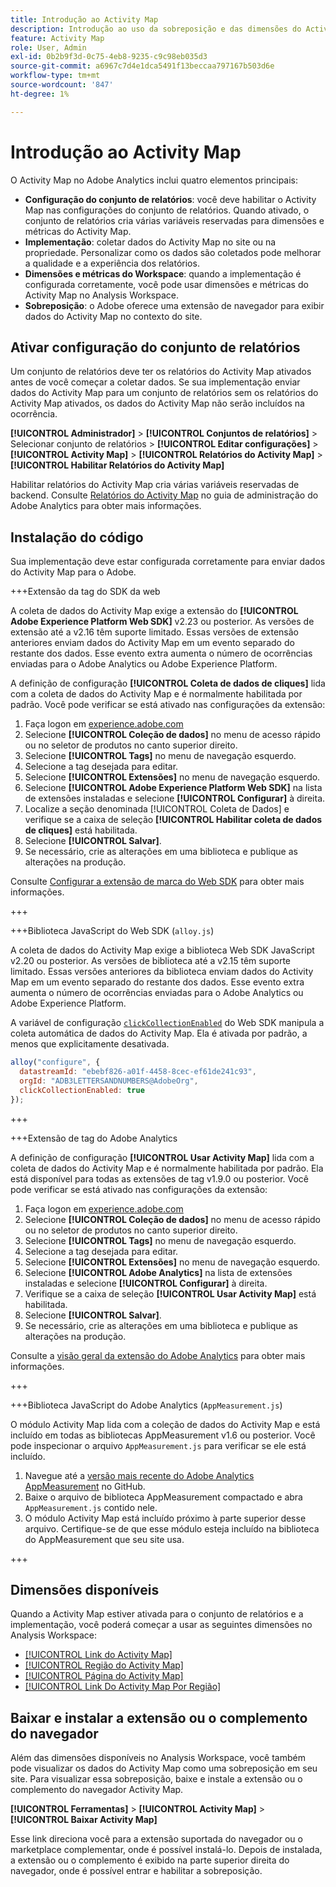 ```yaml
---
title: Introdução ao Activity Map
description: Introdução ao uso da sobreposição e das dimensões do Activity Map.
feature: Activity Map
role: User, Admin
exl-id: 0b2b9f3d-0c75-4eb8-9235-c9c98eb035d3
source-git-commit: a6967c7d4e1dca5491f13beccaa797167b503d6e
workflow-type: tm+mt
source-wordcount: '847'
ht-degree: 1%

---
```


# Introdução ao Activity Map

O Activity Map no Adobe Analytics inclui quatro elementos principais:

* **Configuração do conjunto de relatórios**: você deve habilitar o Activity Map nas configurações do conjunto de relatórios. Quando ativado, o conjunto de relatórios cria várias variáveis reservadas para dimensões e métricas do Activity Map.
* **Implementação**: coletar dados do Activity Map no site ou na propriedade. Personalizar como os dados são coletados pode melhorar a qualidade e a experiência dos relatórios.
* **Dimensões e métricas do Workspace**: quando a implementação é configurada corretamente, você pode usar dimensões e métricas do Activity Map no Analysis Workspace.
* **Sobreposição**: o Adobe oferece uma extensão de navegador para exibir dados do Activity Map no contexto do site.

## Ativar configuração do conjunto de relatórios

Um conjunto de relatórios deve ter os relatórios do Activity Map ativados antes de você começar a coletar dados. Se sua implementação enviar dados do Activity Map para um conjunto de relatórios sem os relatórios do Activity Map ativados, os dados do Activity Map não serão incluídos na ocorrência.

**[!UICONTROL Administrador]** > **[!UICONTROL Conjuntos de relatórios]** > Selecionar conjunto de relatórios > **[!UICONTROL Editar configurações]** > **[!UICONTROL Activity Map]** > **[!UICONTROL Relatórios do Activity Map]** > **[!UICONTROL Habilitar Relatórios do Activity Map]**

Habilitar relatórios do Activity Map cria várias variáveis reservadas de backend. Consulte [Relatórios do Activity Map](/help/admin/tools/manage-rs/edit-settings/activity-map.md) no guia de administração do Adobe Analytics para obter mais informações.

## Instalação do código

Sua implementação deve estar configurada corretamente para enviar dados do Activity Map para o Adobe.

+++Extensão da tag do SDK da web

A coleta de dados do Activity Map exige a extensão do **[!UICONTROL Adobe Experience Platform Web SDK]** v2.23 ou posterior. As versões de extensão até a v2.16 têm suporte limitado. Essas versões de extensão anteriores enviam dados do Activity Map em um evento separado do restante dos dados. Esse evento extra aumenta o número de ocorrências enviadas para o Adobe Analytics ou Adobe Experience Platform.

A definição de configuração **[!UICONTROL Coleta de dados de cliques]** lida com a coleta de dados do Activity Map e é normalmente habilitada por padrão. Você pode verificar se está ativado nas configurações da extensão:

1. Faça logon em [experience.adobe.com](https://experience.adobe.com)
1. Selecione **[!UICONTROL Coleção de dados]** no menu de acesso rápido ou no seletor de produtos no canto superior direito.
1. Selecione **[!UICONTROL Tags]** no menu de navegação esquerdo.
1. Selecione a tag desejada para editar.
1. Selecione **[!UICONTROL Extensões]** no menu de navegação esquerdo.
1. Selecione **[!UICONTROL Adobe Experience Platform Web SDK]** na lista de extensões instaladas e selecione **[!UICONTROL Configurar]** à direita.
1. Localize a seção denominada [!UICONTROL Coleta de Dados] e verifique se a caixa de seleção **[!UICONTROL Habilitar coleta de dados de cliques]** está habilitada.
1. Selecione **[!UICONTROL Salvar]**.
1. Se necessário, crie as alterações em uma biblioteca e publique as alterações na produção.

Consulte [Configurar a extensão de marca do Web SDK](https://experienceleague.adobe.com/en/docs/experience-platform/tags/extensions/client/web-sdk/web-sdk-extension-configuration#data-collection) para obter mais informações.

+++

+++Biblioteca JavaScript do Web SDK (`alloy.js`)

A coleta de dados do Activity Map exige a biblioteca Web SDK JavaScript v2.20 ou posterior. As versões de biblioteca até a v2.15 têm suporte limitado. Essas versões anteriores da biblioteca enviam dados do Activity Map em um evento separado do restante dos dados. Esse evento extra aumenta o número de ocorrências enviadas para o Adobe Analytics ou Adobe Experience Platform.

A variável de configuração [`clickCollectionEnabled`](https://experienceleague.adobe.com/en/docs/experience-platform/web-sdk/commands/configure/clickcollectionenabled) do Web SDK manipula a coleta automática de dados do Activity Map. Ela é ativada por padrão, a menos que explicitamente desativada.

```js
alloy("configure", {
  datastreamId: "ebebf826-a01f-4458-8cec-ef61de241c93",
  orgId: "ADB3LETTERSANDNUMBERS@AdobeOrg",
  clickCollectionEnabled: true
});
```

+++

+++Extensão de tag do Adobe Analytics

A definição de configuração **[!UICONTROL Usar Activity Map]** lida com a coleta de dados do Activity Map e é normalmente habilitada por padrão. Ela está disponível para todas as extensões de tag v1.9.0 ou posterior. Você pode verificar se está ativado nas configurações da extensão:

1. Faça logon em [experience.adobe.com](https://experience.adobe.com)
1. Selecione **[!UICONTROL Coleção de dados]** no menu de acesso rápido ou no seletor de produtos no canto superior direito.
1. Selecione **[!UICONTROL Tags]** no menu de navegação esquerdo.
1. Selecione a tag desejada para editar.
1. Selecione **[!UICONTROL Extensões]** no menu de navegação esquerdo.
1. Selecione **[!UICONTROL Adobe Analytics]** na lista de extensões instaladas e selecione **[!UICONTROL Configurar]** à direita.
1. Verifique se a caixa de seleção **[!UICONTROL Usar Activity Map]** está habilitada.
1. Selecione **[!UICONTROL Salvar]**.
1. Se necessário, crie as alterações em uma biblioteca e publique as alterações na produção.

Consulte a [visão geral da extensão do Adobe Analytics](https://experienceleague.adobe.com/en/docs/experience-platform/tags/extensions/client/analytics/overview) para obter mais informações.

+++

+++Biblioteca JavaScript do Adobe Analytics (`AppMeasurement.js`)

O módulo Activity Map lida com a coleção de dados do Activity Map e está incluído em todas as bibliotecas AppMeasurement v1.6 ou posterior. Você pode inspecionar o arquivo `AppMeasurement.js` para verificar se ele está incluído.

1. Navegue até a [versão mais recente do Adobe Analytics AppMeasurement](https://github.com/adobe/appmeasurement/releases/latest) no GitHub.
1. Baixe o arquivo de biblioteca AppMeasurement compactado e abra `AppMeasurement.js` contido nele.
1. O módulo Activity Map está incluído próximo à parte superior desse arquivo. Certifique-se de que esse módulo esteja incluído na biblioteca do AppMeasurement que seu site usa.

+++

## Dimensões disponíveis

Quando a Activity Map estiver ativada para o conjunto de relatórios e a implementação, você poderá começar a usar as seguintes dimensões no Analysis Workspace:

* [[!UICONTROL Link do Activity Map]](/help/components/dimensions/activity-map-link.md)
* [[!UICONTROL Região do Activity Map]](/help/components/dimensions/activity-map-region.md)
* [[!UICONTROL Página do Activity Map]](/help/components/dimensions/activity-map-page.md)
* [[!UICONTROL Link Do Activity Map Por Região]](/help/components/dimensions/activity-map-link-by-region.md)

## Baixar e instalar a extensão ou o complemento do navegador

Além das dimensões disponíveis no Analysis Workspace, você também pode visualizar os dados do Activity Map como uma sobreposição em seu site. Para visualizar essa sobreposição, baixe e instale a extensão ou o complemento do navegador Activity Map.

**[!UICONTROL Ferramentas]** > **[!UICONTROL Activity Map]** > **[!UICONTROL Baixar Activity Map]**

Esse link direciona você para a extensão suportada do navegador ou o marketplace complementar, onde é possível instalá-lo. Depois de instalada, a extensão ou o complemento é exibido na parte superior direita do navegador, onde é possível entrar e habilitar a sobreposição.
